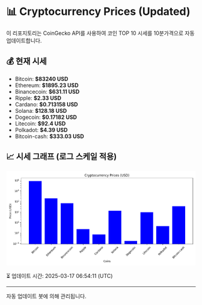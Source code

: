 
# 📊 Cryptocurrency Prices (Updated)

이 리포지토리는 CoinGecko API를 사용하여 코인 TOP 10 시세를 10분가격으로 자동 업데이트합니다.

## 💰 현재 시세
- Bitcoin: **$83240 USD**
- Ethereum: **$1895.23 USD**
- Binancecoin: **$631.11 USD**
- Ripple: **$2.33 USD**
- Cardano: **$0.713158 USD**
- Solana: **$128.18 USD**
- Dogecoin: **$0.17182 USD**
- Litecoin: **$92.4 USD**
- Polkadot: **$4.39 USD**
- Bitcoin-cash: **$333.03 USD**

## 📈 시세 그래프 (로그 스케일 적용)
![Crypto Prices](crypto_prices.png)

⏳ 업데이트 시간: 2025-03-17 06:54:11 (UTC)

---
자동 업데이트 봇에 의해 관리됩니다.
